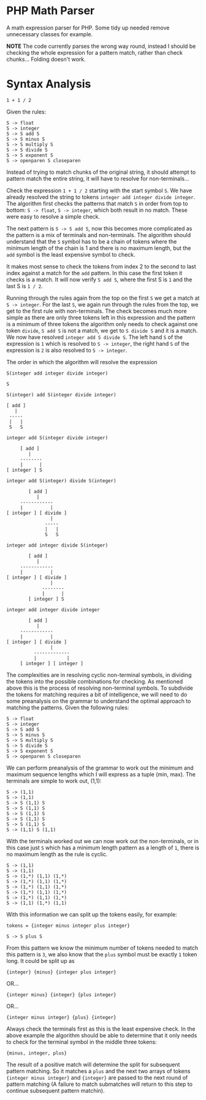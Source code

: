 # PHP Math Parser

A math expression parser for PHP. Some tidy up needed remove unnecessary classes
for example.

**NOTE** The code currently parses the wrong way round, instead I should be checking the whole 
expression for a pattern match, rather than check chunks... Folding doesn't work.

# Syntax Analysis

	1 + 1 / 2

Given the rules:

	S -> float
	S -> integer
	S -> S add S
	S -> S minus S
	S -> S multiply S
	S -> S divide S
	S -> S exponent S
	S -> openparen S closeparen

Instead of trying to match chunks of the original string, it should attempt to pattern match
the entire string, it will have to resolve for non-terminals...

Check the expression `1 + 1 / 2` starting with the start symbol `S`. We have already resolved
the string to tokens `integer add integer divide integer`. The algorithm first checks the
patterns that match `S` in order from top to bottom: `S -> float`, `S -> integer`, which 
both result in no match. These were easy to resolve a simple check. 

The next pattern is `S -> S add S`, now this becomes more complicated as the pattern is a
mix of terminals and non-terminals. The algorithm should understand that the `S` symbol has 
to be a chain of tokens where the minimum length of the chain is 1 and there is no maximum 
length, but the `add` symbol is the least expensive symbol to check. 

It makes most sense to check the tokens from index 2 to the second to last index against a 
match for the `add` pattern. In this case the first token it checks is a match. It will now 
verify `S add S`, where the first S is `1` and the last S is `1 / 2`. 

Running through the rules again from the top on the first `S` we get a match at `S -> integer`. 
For the last `S`, we again run through the rules from the top, we get to the first rule with 
non-terminals. The check becomes much more simple as there are only three tokens left in this 
expression and the pattern is a minimum of three tokens the algorithm only needs to check against 
one token `divide`, `S add S` is not a match, we get to `S divide S` and it is a match. We now have
resolved `integer add S divide S`. The left hand `S` of the expression is `1` which is resolved to 
`S -> integer`, the right hand `S` of the expression is `2` is also resolved to `S -> integer`.

The order in which the algorithm will resolve the expression

	S(integer add integer divide integer)

	S

	S(integer) add S(integer divide integer)

	[ add ]
       |
     -----
     |   |
     S   S

	integer add S(integer divide integer)

	     [ add ]
	        |
         --------
         |      |
    [ integer ] S

	integer add S(integer) divide S(integer)

	        [ add ]
	           |
         ------------
         |          |
    [ integer ] [ divide ]
                    |
                  -----
                  |   |
                  S   S

	integer add integer divide S(integer)

	        [ add ]
	           |
         ------------
         |          |
    [ integer ] [ divide ]
                    |
                 --------
                 |      |
            [ integer ] S	         

    integer add integer divide integer

	        [ add ]
	           |
         ------------
         |          |
    [ integer ] [ divide ]
                    |
              -------------
              |           |
         [ integer ] [ integer ]

The complexities are in resolving cyclic non-terminal symbols, in dividing the tokens into the 
possible combinations for checking. As mentioned above this is the process of resolving non-terminal
symbols. To subdivide the tokens for matching requires a bit of intelligence, we will need to do
some preanalysis on the grammar to understand the optimal approach to matching the patterns. Given
the following rules:

	S -> float
	S -> integer
	S -> S add S
	S -> S minus S
	S -> S multiply S
	S -> S divide S
	S -> S exponent S
	S -> openparen S closeparen

We can perform preanalysis of the grammar to work out the minimum and maximum sequence lengths
which I will express as a tuple (min, max). The terminals are simple to work out, (1,1):

	S -> (1,1)
	S -> (1,1)
	S -> S (1,1) S
	S -> S (1,1) S
	S -> S (1,1) S
	S -> S (1,1) S
	S -> S (1,1) S
	S -> (1,1) S (1,1)

With the terminals worked out we can now work out the non-terminals, or in this case just `S` which
has a minimum length pattern as a length of `1`, there is no maximum length as the rule is cyclic.

    S -> (1,1)
    S -> (1,1)
    S -> (1,*) (1,1) (1,*)
    S -> (1,*) (1,1) (1,*)
    S -> (1,*) (1,1) (1,*)
    S -> (1,*) (1,1) (1,*)
    S -> (1,*) (1,1) (1,*)
    S -> (1,1) (1,*) (1,1)

With this information we can split up the tokens easily, for example:

	tokens = {integer minus integer plus integer}

	S -> S plus S

From this pattern we know the minimum number of tokens needed to match this pattern is `3`, we also
know that the `plus` symbol must be exactly `1` token long. It could be split up as

	{integer} {minus} {integer plus integer}

OR...

	{integer minus} {integer} {plus integer}

OR...

	{integer minus integer} {plus} {integer}

Always check the terminals first as this is the least expensive check. In the above example the
algorithm should be able to determine that it only needs to check for the terminal symbol in the
middle three tokens:

    {minus, integer, plus}

The result of a positive match will determine the split for subsequent pattern matching. So it matches
a `plus` and the next two arrays of tokens `{integer minus integer}` and `{integer}` are passed to the
next round of pattern matching (A failure to match submatches will return to this step to continue 
subsequent pattern matchin).